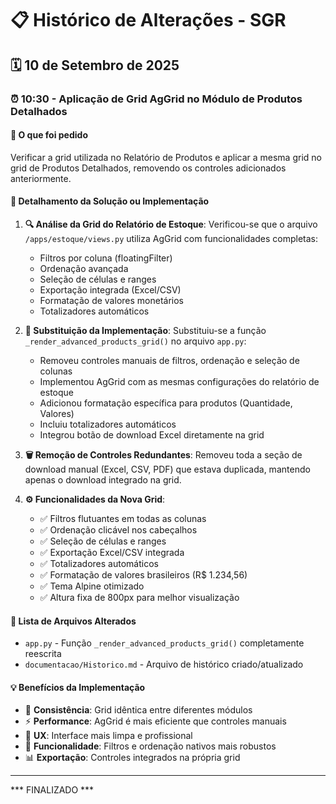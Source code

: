 # 📋 Histórico de Alterações - SGR

## 🗓️ 10 de Setembro de 2025

### ⏰ 10:30 - Aplicação de Grid AgGrid no Módulo de Produtos Detalhados

#### 📝 O que foi pedido
Verificar a grid utilizada no Relatório de Produtos e aplicar a mesma grid no grid de Produtos Detalhados, removendo os controles adicionados anteriormente.

#### 🔧 Detalhamento da Solução ou Implementação
1. **🔍 Análise da Grid do Relatório de Estoque**: Verificou-se que o arquivo `/apps/estoque/views.py` utiliza AgGrid com funcionalidades completas:
   - Filtros por coluna (floatingFilter)
   - Ordenação avançada
   - Seleção de células e ranges
   - Exportação integrada (Excel/CSV)
   - Formatação de valores monetários
   - Totalizadores automáticos

2. **🔄 Substituição da Implementação**: Substituiu-se a função `_render_advanced_products_grid()` no arquivo `app.py`:
   - Removeu controles manuais de filtros, ordenação e seleção de colunas
   - Implementou AgGrid com as mesmas configurações do relatório de estoque
   - Adicionou formatação específica para produtos (Quantidade, Valores)
   - Incluiu totalizadores automáticos
   - Integrou botão de download Excel diretamente na grid

3. **🗑️ Remoção de Controles Redundantes**: Removeu toda a seção de download manual (Excel, CSV, PDF) que estava duplicada, mantendo apenas o download integrado na grid.

4. **⚙️ Funcionalidades da Nova Grid**:
   - ✅ Filtros flutuantes em todas as colunas
   - ✅ Ordenação clicável nos cabeçalhos
   - ✅ Seleção de células e ranges
   - ✅ Exportação Excel/CSV integrada
   - ✅ Totalizadores automáticos
   - ✅ Formatação de valores brasileiros (R$ 1.234,56)
   - ✅ Tema Alpine otimizado
   - ✅ Altura fixa de 800px para melhor visualização

#### 📁 Lista de Arquivos Alterados
- `app.py` - Função `_render_advanced_products_grid()` completamente reescrita
- `documentacao/Historico.md` - Arquivo de histórico criado/atualizado

#### 💡 Benefícios da Implementação
- 🎯 **Consistência**: Grid idêntica entre diferentes módulos
- ⚡ **Performance**: AgGrid é mais eficiente que controles manuais
- 🎨 **UX**: Interface mais limpa e profissional
- 🔧 **Funcionalidade**: Filtros e ordenação nativos mais robustos
- 📊 **Exportação**: Controles integrados na própria grid

---

*** FINALIZADO ***